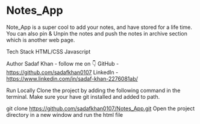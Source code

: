 # Notes_App

Note_App is a super cool to add your notes, and have stored for a life time. You can also pin & Unpin the notes and push the notes in archive section which is another web page.

Tech Stack
HTML/CSS
Javascript

Author
Sadaf Khan - follow me on 👇
GitHub - https://github.com/sadafkhan0107
LinkedIn - https://www.linkedin.com/in/sadaf-khan-2276081ab/

Run Locally
Clone the project by adding the following command in the terminal. Make sure your have git installed and added to path.

git clone https://github.com/sadafkhan0107/Notes_App.git
Open the project directory in a new window and run the html file
